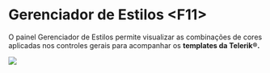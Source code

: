 # Gerenciador de Estilos &lt;F11&gt;

O painel Gerenciador de Estilos permite visualizar as combinações de cores aplicadas nos controles gerais para acompanhar os **templates da Telerik®.**

![](http://www.gvinci.com.br/manual/gerenciadorestilos.zoom80.png)

